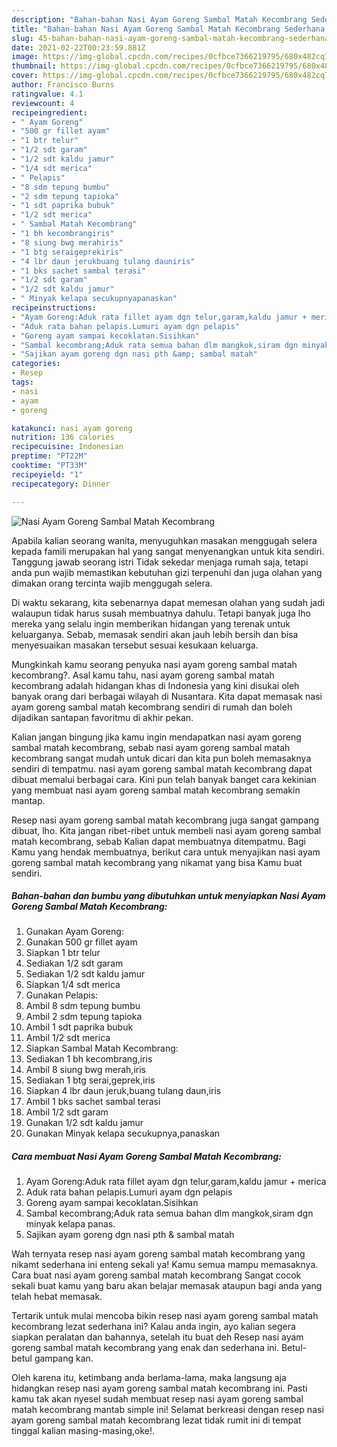```yaml
---
description: "Bahan-bahan Nasi Ayam Goreng Sambal Matah Kecombrang Sederhana Untuk Jualan"
title: "Bahan-bahan Nasi Ayam Goreng Sambal Matah Kecombrang Sederhana Untuk Jualan"
slug: 45-bahan-bahan-nasi-ayam-goreng-sambal-matah-kecombrang-sederhana-untuk-jualan
date: 2021-02-22T00:23:59.881Z
image: https://img-global.cpcdn.com/recipes/0cfbce7366219795/680x482cq70/nasi-ayam-goreng-sambal-matah-kecombrang-foto-resep-utama.jpg
thumbnail: https://img-global.cpcdn.com/recipes/0cfbce7366219795/680x482cq70/nasi-ayam-goreng-sambal-matah-kecombrang-foto-resep-utama.jpg
cover: https://img-global.cpcdn.com/recipes/0cfbce7366219795/680x482cq70/nasi-ayam-goreng-sambal-matah-kecombrang-foto-resep-utama.jpg
author: Francisco Burns
ratingvalue: 4.1
reviewcount: 4
recipeingredient:
- " Ayam Goreng"
- "500 gr fillet ayam"
- "1 btr telur"
- "1/2 sdt garam"
- "1/2 sdt kaldu jamur"
- "1/4 sdt merica"
- " Pelapis"
- "8 sdm tepung bumbu"
- "2 sdm tepung tapioka"
- "1 sdt paprika bubuk"
- "1/2 sdt merica"
- " Sambal Matah Kecombrang"
- "1 bh kecombrangiris"
- "8 siung bwg merahiris"
- "1 btg seraigeprekiris"
- "4 lbr daun jerukbuang tulang dauniris"
- "1 bks sachet sambal terasi"
- "1/2 sdt garam"
- "1/2 sdt kaldu jamur"
- " Minyak kelapa secukupnyapanaskan"
recipeinstructions:
- "Ayam Goreng:Aduk rata fillet ayam dgn telur,garam,kaldu jamur + merica"
- "Aduk rata bahan pelapis.Lumuri ayam dgn pelapis"
- "Goreng ayam sampai kecoklatan.Sisihkan"
- "Sambal kecombrang;Aduk rata semua bahan dlm mangkok,siram dgn minyak kelapa panas."
- "Sajikan ayam goreng dgn nasi pth &amp; sambal matah"
categories:
- Resep
tags:
- nasi
- ayam
- goreng

katakunci: nasi ayam goreng 
nutrition: 136 calories
recipecuisine: Indonesian
preptime: "PT22M"
cooktime: "PT33M"
recipeyield: "1"
recipecategory: Dinner

---
```



![Nasi Ayam Goreng Sambal Matah Kecombrang](https://img-global.cpcdn.com/recipes/0cfbce7366219795/680x482cq70/nasi-ayam-goreng-sambal-matah-kecombrang-foto-resep-utama.jpg)

Apabila kalian seorang wanita, menyuguhkan masakan menggugah selera kepada famili merupakan hal yang sangat menyenangkan untuk kita sendiri. Tanggung jawab seorang istri Tidak sekedar menjaga rumah saja, tetapi anda pun wajib memastikan kebutuhan gizi terpenuhi dan juga olahan yang dimakan orang tercinta wajib menggugah selera.

Di waktu  sekarang, kita sebenarnya dapat memesan olahan yang sudah jadi walaupun tidak harus susah membuatnya dahulu. Tetapi banyak juga lho mereka yang selalu ingin memberikan hidangan yang terenak untuk keluarganya. Sebab, memasak sendiri akan jauh lebih bersih dan bisa menyesuaikan masakan tersebut sesuai kesukaan keluarga. 



Mungkinkah kamu seorang penyuka nasi ayam goreng sambal matah kecombrang?. Asal kamu tahu, nasi ayam goreng sambal matah kecombrang adalah hidangan khas di Indonesia yang kini disukai oleh banyak orang dari berbagai wilayah di Nusantara. Kita dapat memasak nasi ayam goreng sambal matah kecombrang sendiri di rumah dan boleh dijadikan santapan favoritmu di akhir pekan.

Kalian jangan bingung jika kamu ingin mendapatkan nasi ayam goreng sambal matah kecombrang, sebab nasi ayam goreng sambal matah kecombrang sangat mudah untuk dicari dan kita pun boleh memasaknya sendiri di tempatmu. nasi ayam goreng sambal matah kecombrang dapat dibuat memalui berbagai cara. Kini pun telah banyak banget cara kekinian yang membuat nasi ayam goreng sambal matah kecombrang semakin mantap.

Resep nasi ayam goreng sambal matah kecombrang juga sangat gampang dibuat, lho. Kita jangan ribet-ribet untuk membeli nasi ayam goreng sambal matah kecombrang, sebab Kalian dapat membuatnya ditempatmu. Bagi Kamu yang hendak membuatnya, berikut cara untuk menyajikan nasi ayam goreng sambal matah kecombrang yang nikamat yang bisa Kamu buat sendiri.

<!--inarticleads1-->

##### Bahan-bahan dan bumbu yang dibutuhkan untuk menyiapkan Nasi Ayam Goreng Sambal Matah Kecombrang:

1. Gunakan  Ayam Goreng:
1. Gunakan 500 gr fillet ayam
1. Siapkan 1 btr telur
1. Sediakan 1/2 sdt garam
1. Sediakan 1/2 sdt kaldu jamur
1. Siapkan 1/4 sdt merica
1. Gunakan  Pelapis:
1. Ambil 8 sdm tepung bumbu
1. Ambil 2 sdm tepung tapioka
1. Ambil 1 sdt paprika bubuk
1. Ambil 1/2 sdt merica
1. Siapkan  Sambal Matah Kecombrang:
1. Sediakan 1 bh kecombrang,iris
1. Ambil 8 siung bwg merah,iris
1. Sediakan 1 btg serai,geprek,iris
1. Siapkan 4 lbr daun jeruk,buang tulang daun,iris
1. Ambil 1 bks sachet sambal terasi
1. Ambil 1/2 sdt garam
1. Gunakan 1/2 sdt kaldu jamur
1. Gunakan  Minyak kelapa secukupnya,panaskan




<!--inarticleads2-->

##### Cara membuat Nasi Ayam Goreng Sambal Matah Kecombrang:

1. Ayam Goreng:Aduk rata fillet ayam dgn telur,garam,kaldu jamur + merica
1. Aduk rata bahan pelapis.Lumuri ayam dgn pelapis
1. Goreng ayam sampai kecoklatan.Sisihkan
1. Sambal kecombrang;Aduk rata semua bahan dlm mangkok,siram dgn minyak kelapa panas.
1. Sajikan ayam goreng dgn nasi pth &amp; sambal matah




Wah ternyata resep nasi ayam goreng sambal matah kecombrang yang nikamt sederhana ini enteng sekali ya! Kamu semua mampu memasaknya. Cara buat nasi ayam goreng sambal matah kecombrang Sangat cocok sekali buat kamu yang baru akan belajar memasak ataupun bagi anda yang telah hebat memasak.

Tertarik untuk mulai mencoba bikin resep nasi ayam goreng sambal matah kecombrang lezat sederhana ini? Kalau anda ingin, ayo kalian segera siapkan peralatan dan bahannya, setelah itu buat deh Resep nasi ayam goreng sambal matah kecombrang yang enak dan sederhana ini. Betul-betul gampang kan. 

Oleh karena itu, ketimbang anda berlama-lama, maka langsung aja hidangkan resep nasi ayam goreng sambal matah kecombrang ini. Pasti kamu tak akan nyesel sudah membuat resep nasi ayam goreng sambal matah kecombrang mantab simple ini! Selamat berkreasi dengan resep nasi ayam goreng sambal matah kecombrang lezat tidak rumit ini di tempat tinggal kalian masing-masing,oke!.

